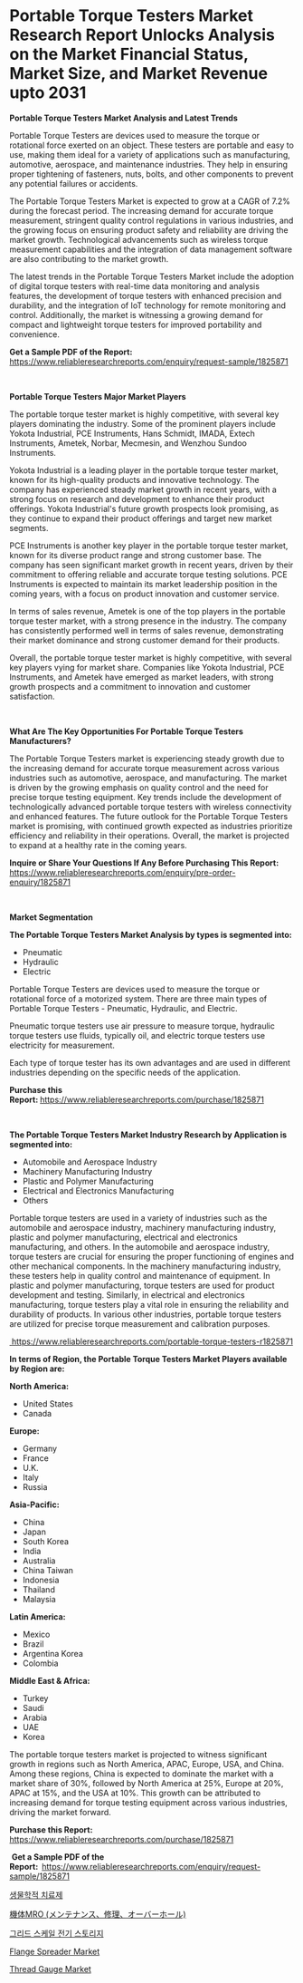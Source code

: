 <p><h1>Portable Torque Testers Market Research Report Unlocks Analysis on the Market Financial Status, Market Size, and Market Revenue upto 2031</h1></p><p><strong>Portable Torque Testers Market Analysis and Latest Trends</strong></p>
<p><p>Portable Torque Testers are devices used to measure the torque or rotational force exerted on an object. These testers are portable and easy to use, making them ideal for a variety of applications such as manufacturing, automotive, aerospace, and maintenance industries. They help in ensuring proper tightening of fasteners, nuts, bolts, and other components to prevent any potential failures or accidents.</p><p>The Portable Torque Testers Market is expected to grow at a CAGR of 7.2% during the forecast period. The increasing demand for accurate torque measurement, stringent quality control regulations in various industries, and the growing focus on ensuring product safety and reliability are driving the market growth. Technological advancements such as wireless torque measurement capabilities and the integration of data management software are also contributing to the market growth.</p><p>The latest trends in the Portable Torque Testers Market include the adoption of digital torque testers with real-time data monitoring and analysis features, the development of torque testers with enhanced precision and durability, and the integration of IoT technology for remote monitoring and control. Additionally, the market is witnessing a growing demand for compact and lightweight torque testers for improved portability and convenience.</p></p>
<p><strong>Get a Sample PDF of the Report:&nbsp;</strong> <a href="https://www.reliableresearchreports.com/enquiry/request-sample/1825871">https://www.reliableresearchreports.com/enquiry/request-sample/1825871</a></p>
<p>&nbsp;</p>
<p><strong>Portable Torque Testers Major Market Players</strong></p>
<p><p>The portable torque tester market is highly competitive, with several key players dominating the industry. Some of the prominent players include Yokota Industrial, PCE Instruments, Hans Schmidt, IMADA, Extech Instruments, Ametek, Norbar, Mecmesin, and Wenzhou Sundoo Instruments.</p><p>Yokota Industrial is a leading player in the portable torque tester market, known for its high-quality products and innovative technology. The company has experienced steady market growth in recent years, with a strong focus on research and development to enhance their product offerings. Yokota Industrial's future growth prospects look promising, as they continue to expand their product offerings and target new market segments.</p><p>PCE Instruments is another key player in the portable torque tester market, known for its diverse product range and strong customer base. The company has seen significant market growth in recent years, driven by their commitment to offering reliable and accurate torque testing solutions. PCE Instruments is expected to maintain its market leadership position in the coming years, with a focus on product innovation and customer service.</p><p>In terms of sales revenue, Ametek is one of the top players in the portable torque tester market, with a strong presence in the industry. The company has consistently performed well in terms of sales revenue, demonstrating their market dominance and strong customer demand for their products.</p><p>Overall, the portable torque tester market is highly competitive, with several key players vying for market share. Companies like Yokota Industrial, PCE Instruments, and Ametek have emerged as market leaders, with strong growth prospects and a commitment to innovation and customer satisfaction.</p></p>
<p>&nbsp;</p>
<p><strong>What Are The Key Opportunities For Portable Torque Testers Manufacturers?</strong></p>
<p><p>The Portable Torque Testers market is experiencing steady growth due to the increasing demand for accurate torque measurement across various industries such as automotive, aerospace, and manufacturing. The market is driven by the growing emphasis on quality control and the need for precise torque testing equipment. Key trends include the development of technologically advanced portable torque testers with wireless connectivity and enhanced features. The future outlook for the Portable Torque Testers market is promising, with continued growth expected as industries prioritize efficiency and reliability in their operations. Overall, the market is projected to expand at a healthy rate in the coming years.</p></p>
<p><strong>Inquire or Share Your Questions If Any Before Purchasing This Report:</strong> <a href="https://www.reliableresearchreports.com/enquiry/pre-order-enquiry/1825871">https://www.reliableresearchreports.com/enquiry/pre-order-enquiry/1825871</a></p>
<p>&nbsp;</p>
<p><strong>Market Segmentation</strong></p>
<p><strong>The Portable Torque Testers Market Analysis by types is segmented into:</strong></p>
<p><ul><li>Pneumatic</li><li>Hydraulic</li><li>Electric</li></ul></p>
<p><p>Portable Torque Testers are devices used to measure the torque or rotational force of a motorized system. There are three main types of Portable Torque Testers - Pneumatic, Hydraulic, and Electric. </p><p>Pneumatic torque testers use air pressure to measure torque, hydraulic torque testers use fluids, typically oil, and electric torque testers use electricity for measurement. </p><p>Each type of torque tester has its own advantages and are used in different industries depending on the specific needs of the application.</p></p>
<p><strong>Purchase this Report:&nbsp;</strong><a href="https://www.reliableresearchreports.com/purchase/1825871">https://www.reliableresearchreports.com/purchase/1825871</a></p>
<p>&nbsp;</p>
<p><strong>The Portable Torque Testers Market Industry Research by Application is segmented into:</strong></p>
<p><ul><li>Automobile and Aerospace Industry</li><li>Machinery Manufacturing Industry</li><li>Plastic and Polymer Manufacturing</li><li>Electrical and Electronics Manufacturing</li><li>Others</li></ul></p>
<p><p>Portable torque testers are used in a variety of industries such as the automobile and aerospace industry, machinery manufacturing industry, plastic and polymer manufacturing, electrical and electronics manufacturing, and others. In the automobile and aerospace industry, torque testers are crucial for ensuring the proper functioning of engines and other mechanical components. In the machinery manufacturing industry, these testers help in quality control and maintenance of equipment. In plastic and polymer manufacturing, torque testers are used for product development and testing. Similarly, in electrical and electronics manufacturing, torque testers play a vital role in ensuring the reliability and durability of products. In various other industries, portable torque testers are utilized for precise torque measurement and calibration purposes.</p></p>
<p><a href="https://www.reliableresearchreports.com/portable-torque-testers-r1825871">&nbsp;https://www.reliableresearchreports.com/portable-torque-testers-r1825871</a></p>
<p><strong>In terms of Region, the Portable Torque Testers Market Players available by Region are:</strong></p>
<p>
    <p> <strong> North America: </strong>
        <ul>
            <li>United States</li>
            <li>Canada</li>
        </ul>
        </p> 
    <p> <strong> Europe: </strong>
        <ul>
            <li>Germany</li>
            <li>France</li>
            <li>U.K.</li>
            <li>Italy</li>
            <li>Russia</li>
        </ul>
        </p> 
    <p> <strong> Asia-Pacific: </strong>
        <ul>
            <li>China</li>
            <li>Japan</li>
            <li>South Korea</li>
            <li>India</li>
            <li>Australia</li>
            <li>China Taiwan</li>
            <li>Indonesia</li>
            <li>Thailand</li>
            <li>Malaysia</li>
        </ul>
        </p> 
    <p> <strong> Latin America: </strong>
        <ul>
            <li>Mexico</li>
            <li>Brazil</li>
            <li>Argentina Korea</li>
            <li>Colombia</li>
        </ul>
        </p> 
    <p> <strong> Middle East & Africa: </strong>
        <ul>
            <li>Turkey</li>
            <li>Saudi</li>
            <li>Arabia</li>
            <li>UAE</li>
            <li>Korea</li>
        </ul>
    </p>
    </p>
<p><p>The portable torque testers market is projected to witness significant growth in regions such as North America, APAC, Europe, USA, and China. Among these regions, China is expected to dominate the market with a market share of 30%, followed by North America at 25%, Europe at 20%, APAC at 15%, and the USA at 10%. This growth can be attributed to increasing demand for torque testing equipment across various industries, driving the market forward.</p></p>
<p><strong>Purchase this Report: </strong><a href="https://www.reliableresearchreports.com/purchase/1825871">https://www.reliableresearchreports.com/purchase/1825871</a></p>
<p>&nbsp;<strong>Get a Sample PDF of the Report:&nbsp;&nbsp;</strong><a href="https://www.reliableresearchreports.com/enquiry/request-sample/1825871">https://www.reliableresearchreports.com/enquiry/request-sample/1825871</a></p>
<p><strong></strong></p>
<p><p><a href="https://github.com/tukangkrupk/Market-Research-Report-List-1/blob/main/2409302175856.md">생물학적 치료제</a></p><p><a href="https://github.com/FredaJerde/Market-Research-Report-List-1/blob/main/9251864163407.md">機体MRO (メンテナンス、修理、オーバーホール)</a></p><p><a href="https://github.com/sarassiksa/Market-Research-Report-List-1/blob/main/7281055175857.md">그리드 스케일 전기 스토리지</a></p><p><a href="https://github.com/JermaineCrona2023/Market-Research-Report-List-1/blob/main/flange-spreader-market.md">Flange Spreader Market</a></p><p><a href="https://github.com/ctanaka235/Market-Research-Report-List-1/blob/main/thread-gauge-market.md">Thread Gauge Market</a></p></p>